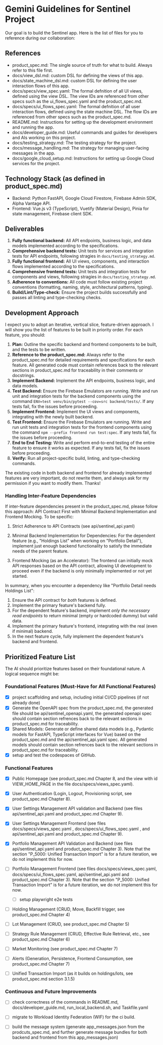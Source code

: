 # Gemini Guidelines for Sentinel Project

Our goal is to build the Sentinel app. Here is the list of files for you to reference during our collaboration:

## References 

- product_spec.md: The single source of truth for what to build. Always refer to this file first.
- docs/view_dsl.md: custom DSL for defining the views of this app.
- docs/state_machine_dsl.md: custom DSL for defining the user interaction flows of this app.
- docs/specs/view_spec.yaml: The formal defnition of all UI views, defined using the view DSL. The view IDs are referenced from other specs such as the ui_flows_spec.yaml and the product_spec.md.
- docs/specs/ui_flows_spec.yaml: The formal defnition of all user interaction flows, defined using the state machine DSL. The flow IDs are referenced from other specs such as the product_spec.md.
- README.md: Instructions for setting up the development environment and running the app.
- docs/developer_guide.md: Useful commands and guides for developers and AIs working on this project.
- docs/testing_strategy.md: The testing strategy for the project.
- docs/message_handling.md: The strategy for managing user-facing messages in the app.
- docs/google_cloud_setup.md: Instructions for setting up Google Cloud services for the project.

## Technology Stack (as defined in product_spec.md)
- Backend: Python FastAPI, Google Cloud Firestore, Firebase Admin SDK, Alpha Vantage API.
- Frontend: Vue.js v3 (TypeScript), Vuetify (Material Design), Pinia for state management, Firebase client SDK.

## Deliverables

1. **Fully functional backend:** All API endpoints, business logic, and data models implemented according to the specifications.
2. **Comprehensive backend tests:** Unit tests for services and integration tests for API endpoints, following stragies in `docs/testing_strategy.md`.
3. **Fully functional frontend:** All UI views, components, and interaction flows implemented according to the specifications.
4. **Comprehensive frontend tests:** Unit tests and integration tests for components and views, following stragies in `docs/testing_strategy.md`.
5. **Adherence to conventions:** All code must follow existing project conventions (formatting, naming, style, architectural patterns, typing).
6. **Build/Lint/Type-check:** Ensure the project builds successfully and passes all linting and type-checking checks.

## Development Approach

I expect you to adopt an iterative, vertical slice, feature-driven approach. I will show you the list of features to be built in priority order. For each feature, you should: 

1. **Plan:** Outline the specific backend and frontend components to be built, and the tests to be written.
2. **Reference to the product_spec.md:** Always refer to the product_spec.md for detailed requirements and specifications for each feature. All generated code must contain references back to the relevant sections in product_spec.md for traceability in their comments or docstrings.
3. **Implement Backend:** Implement the API endpoints, business logic, and data models.
4. **Test Backend:** Ensure the Firebase Emulators are running. Write and run unit and integration tests for the backend components using the command `ENV=test venv/bin/pytest --cov=src backend/tests/`. If any tests fail, fix the issues before proceeding.
5. **Implement Frontend:** Implement the UI views and components, integrating with the newly built backend.
6. **Test Frontend:** Ensure the Firebase Emulators are running. Write and run unit tests and integration tests for the frontend components using the command `npm --prefix frontend run test:spec`. If any tests fail, fix the issues before proceeding.
7. **End to End Testing:** Write and perform end-to-end testing of the entire feature to ensure it works as expected. If any tests fail, fix the issues before proceeding.
8. **Verify:** Run all project-specific build, linting, and type-checking commands.

The existing code in both backend and frontend for already implemented features are very important, do not rewrite them, and always ask for my permission if you want to modify them. Thanks! 

### Handling Inter-Feature Dependencies 

If inter-feature dependencies present in the product_spec.md, please follow this approach: API Contract First with Minimal Backend Implementation and Frontend Mocking. To be specific:

1. Strict Adherence to API Contracts (see api/sentinel_api.yaml)

2. Minimal Backend Implementation for Dependencies: For the dependent feature (e.g., "Holdings List" when working on "Portfolio Detail"), implement just enough backend functionality to satisfy the immediate needs of the parent feature.

3. Frontend Mocking (as an Accelerator): The frontend can initially mock API responses based on the API contract, allowing UI development to proceed even if the backend is only minimally implemented or not yet started.

In summary, when you encounter a dependency like "Portfolio Detail needs Holdings List":

1. Ensure the API contract for *both* features is defined.
2. Implement the primary feature's backend fully.
3. For the dependent feature's backend, implement *only the necessary read endpoints* to return minimal (empty or hardcoded dummy) but valid data.
4. Implement the primary feature's frontend, integrating with the real (even if minimal) backend.
5. In the next feature cycle, fully implement the dependent feature's backend and frontend.

## Prioritized Feature List

The AI should prioritize features based on their foundational nature. A logical sequence might be:

### Foundational Features (Must-Have for All Functional Features)

- [x] project scaffolding and setup, including initial CI/CD pipelines (if not already done)
- [x] Generate the OpenAPI spec from the product_spec.md, the generated file should be api/sentinel_openapi.yaml, the generated openapi spec should contain section refrences back to the relevant sections in product_spec.md for traceability.
- [x] Shared Models: Generate or define shared data models (e.g., Pydantic models for FastAPI, TypeScript interfaces for Vue) based on the product_spec.md and the api/sentinel_api.yaml spec. All generated models should contain section refrences back to the relevant sections in product_spec.md for traceability. 
- [x] setup and test the codespaces of GitHub. 

### Functional Features

- [x] Public Homepage (see product_spec.md Chapter 8, and the view with id VIEW_HOME_PAGE in the file docs/specs/views_spec.yaml). 
- [x] User Authentication (Login, Logout, Provisioning script, see product_spec.md Chapter 8). 
- [x] User Settings Management API validation and Backend (see files api/sentinel_api.yaml and product_spec.md Chapter 9).
- [x] User Settings Management Frontend (see files docs/specs/views_spec.yaml , docs/specs/ui_flows_spec.yaml , and api/sentinel_api.yaml and product_spec.md Chapter 9).
- [x] Portfolio Management API Validation and Backend (see files api/sentinel_api.yaml and product_spec.md Chapter 3). Note that the section "P_5000: Unified Transaction Import" is for a future iteration, we do not implement this for now.   
- [ ] Portfolio Management Frontend (see files docs/specs/views_spec.yaml, docs/specs/ui_flows_spec.yaml, api/sentinel_api.yaml and product_spec.md Chapter 3). Note that the section "P_5000: Unified Transaction Import" is for a future iteration, we do not implement this for now.   
    - [ ] setup playwright e2e tests
- [ ] Holding Management (CRUD, Move, Backfill trigger, see product_spec.md Chapter 4)
- [ ] Lot Management (CRUD, see product_spec.md Chapter 5)
- [ ] Strategy Rule Management (CRUD, Effective Rule Retrieval, etc., see product_spec.md Chapter 6)
- [ ] Market Monitoring (see product_spec.md Chapter 7)
- [ ] Alerts (Generation, Persistence, Frontend Consumption, see product_spec.md Chapter 7)
- [ ] Unified Transaction Import (as it builds on holdings/lots, see product_spec.md section 3.1.5)


### Continuous and Future Improvements

- [ ] check correctness of the commands in README.md, docs/developer_guide.md, run_local_backend.sh, and Taskfile.yaml
- [ ] migrate to Workload Identity Federation (WIF) for the ci build. 
- [ ] build the message system (generate app_messages.json from the prodcuts_spec.md, and further generate message bundles for both backend and frontend from this app_messages.json)


